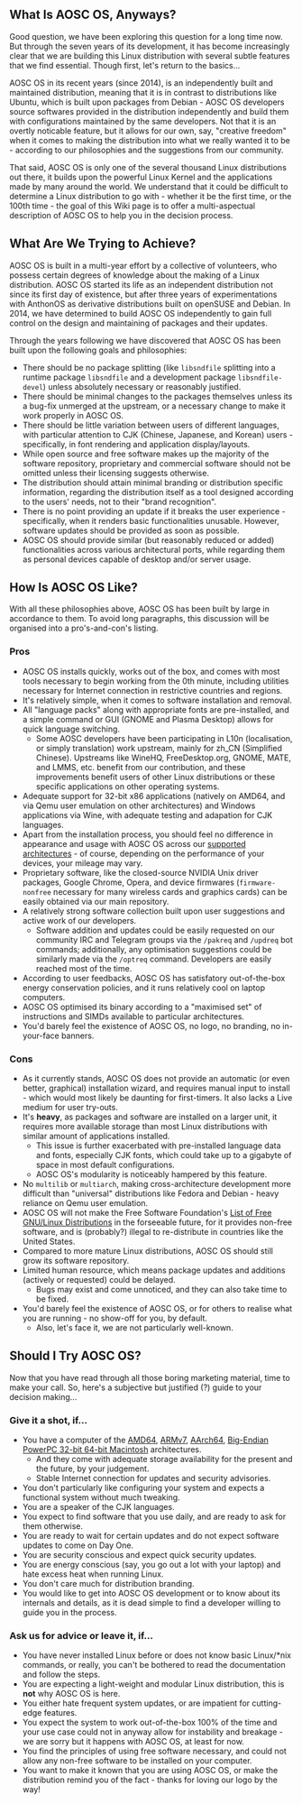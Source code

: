 <!-- TITLE: Is AOSC OS Right for Me? -->
<!-- SUBTITLE: Some important and not so important notes... -->


## What Is AOSC OS, Anyways?

Good question, we have been exploring this question for a long time now. But through the seven years of its development, it has become increasingly clear that we are building this Linux distribution with several subtle features that we find essential. Though first, let's return to the basics...

AOSC OS in its recent years (since 2014), is an independently built and maintained distribution, meaning that it is in contrast to distributions like Ubuntu, which is built upon packages from Debian - AOSC OS developers source softwares provided in the distribution independently and build them with configurations maintained by the same developers. Not that it is an overtly noticable feature, but it allows for our own, say, "creative freedom" when it comes to making the distribution into what we really wanted it to be - according to our philosophies and the suggestions from our community.

That said, AOSC OS is only one of the several thousand Linux distributions out there, it builds upon the powerful Linux Kernel and the applications made by many around the world. We understand that it could be difficult to determine a Linux distribution to go with - whether it be the first time, or the 100th time - the goal of this Wiki page is to offer a multi-aspectual description of AOSC OS to help you in the decision process.

## What Are We Trying to Achieve?

AOSC OS is built in a multi-year effort by a collective of volunteers, who possess certain degrees of knowledge about the making of a Linux distribution. AOSC OS started its life as an independent distribution not since its first day of existence, but after three years of experimentations with AnthonOS as derivative distributions built on openSUSE and Debian. In 2014, we have determined to build AOSC OS independently to gain full control on the design and maintaining of packages and their updates.

Through the years following we have discovered that AOSC OS has been built upon the following goals and philosophies:

- There should be no package splitting (like `libsndfile` splitting into a runtime package `libsndfile` and a development package `libsndfile-devel`) unless absolutely necessary or reasonably justified.
- There should be minimal changes to the packages themselves unless its a bug-fix unmerged at the upstream, or a necessary change to make it work properly in AOSC OS.
- There should be little variation between users of different languages, with particular attention to CJK (Chinese, Japanese, and Korean) users - specifically, in font rendering and application display/layouts.
- While open source and free software makes up the majority of the software repository, proprietary and commercial software should not be omitted unless their licensing suggests otherwise.
- The distribution should attain minimal branding or distribution specific information, regarding the distribution itself as a tool designed according to the users' needs, not to their "brand recognition".
- There is no point providing an update if it breaks the user experience - specifically, when it renders basic functionalities unusable. However, software updates should be provided as soon as possible.
- AOSC OS should provide similar (but reasonably reduced or added) functionalities across various architectural ports, while regarding them as personal devices capable of desktop and/or server usage.

## How Is AOSC OS Like?

With all these philosophies above, AOSC OS has been built by large in accordance to them. To avoid long paragraphs, this discussion will be organised into a pro's-and-con's listing.

### Pros

- AOSC OS installs quickly, works out of the box, and comes with most tools necessary to begin working from the 0th minute, including utilities necessary for Internet connection in restrictive countries and regions.
- It's relatively simple, when it comes to software installation and removal.
- All "language packs" along with appropriate fonts are pre-installed, and a simple command or GUI (GNOME and Plasma Desktop) allows for quick language switching.
	- Some AOSC developers have been participating in L10n (localisation, or simply translation) work upstream, mainly for zh_CN (Simplified Chinese). Upstreams like WineHQ, FreeDesktop.org, GNOME, MATE, and LMMS, etc. benefit from our contribution, and these improvements benefit users of other Linux distributions or these specific applications on other operating systems.
- Adequate support for 32-bit x86 applications (natively on AMD64, and via Qemu user emulation on other architectures) and Windows applications via Wine, with adequate testing and adapation for CJK languages.
- Apart from the installation process, you should feel no difference in appearance and usage with AOSC OS across our [supported architectures](https://wiki.aosc.io/users/information/arch-specs) - of course, depending on the performance of your devices, your mileage may vary.
- Proprietary software, like the closed-source NVIDIA Unix driver packages, Google Chrome, Opera, and device firmwares (`firmware-nonfree` necessary for many wireless cards and graphics cards) can be easily obtained via our main repository.
- A relatively strong software collection built upon user suggestions and active work of our developers.
	- Software addition and updates could be easily requested on our community IRC and Telegram groups via the `/pakreq` and `/updreq` bot commands; additionally, any optimisation suggestions could be similarly made via the `/optreq` command. Developers are easily reached most of the time.
- According to user feedbacks, AOSC OS has satisfatory out-of-the-box energy conservation policies, and it runs relatively cool on laptop computers.
- AOSC OS optimised its binary according to a "maximised set" of instructions and SIMDs available to particular architectures.
- You'd barely feel the existence of AOSC OS, no logo, no branding, no in-your-face banners.


### Cons

- As it currently stands, AOSC OS does not provide an automatic (or even better, graphical) installation wizard, and requires manual input to install - which would most likely be daunting for first-timers. It also lacks a Live medium for user try-outs.
- It's **heavy**, as packages and software are installed on a larger unit, it requires more available storage than most Linux distributions with similar amount of applications installed.
	- This issue is further exacerbated with pre-installed language data and fonts, especially CJK fonts, which could take up to a gigabyte of space in most default configurations.
	- AOSC OS's modularity is noticeably hampered by this feature.
- No `multilib` or `multiarch`, making cross-architecture development more difficult than "universal" distributions like Fedora and Debian - heavy reliance on Qemu user emulation.
- AOSC OS will not make the Free Software Foundation's [List of Free GNU/Linux Distributions](https://www.gnu.org/distros/free-distros.en.html) in the forseeable future, for it provides non-free software, and is (probably?) illegal to re-distribute in countries like the United States.
- Compared to more mature Linux distributions, AOSC OS should still grow its software repository.
- Limited human resource, which means package updates and additions (actively or requested) could be delayed.
	- Bugs may exist and come unnoticed, and they can also take time to be fixed.
- You'd barely feel the existence of AOSC OS, or for others to realise what you are running - no show-off for you, by default.
	- Also, let's face it, we are not particularly well-known.

## Should I Try AOSC OS?

Now that you have read through all those boring marketing material, time to make your call. So, here's a subjective but justified (?) guide to your decision making...

### Give it a shot, if...

- You have a computer of the [AMD64](https://wiki.aosc.io/users/installation/amd64-notes-sysreq), [ARMv7](https://wiki.aosc.io/users/installation/arm-notes-sysreq), [AArch64](https://wiki.aosc.io/users/installation/arm-notes-sysreq), [Big-Endian PowerPC 32-bit 64-bit Macintosh](https://wiki.aosc.io/users/installation/powermac-notes-sysreq) architectures.
	- And they come with adequate storage availability for the present and the future, by your judgement.
	- Stable Internet connection for updates and security advisories.
- You don't particularly like configuring your system and expects a functional system without much tweaking.
- You are a speaker of the CJK languages.
- You expect to find software that you use daily, and are ready to ask for them otherwise.
- You are ready to wait for certain updates and do not expect software updates to come on Day One.
- You are security conscious and expect quick security updates.
- You are energy conscious (say, you go out a lot with your laptop) and hate excess heat when running Linux.
- You don't care much for distribution branding.
- You would like to get into AOSC OS development or to know about its internals and details, as it is dead simple to find a developer willing to guide you in the process.

### Ask us for advice or leave it, if...

- You have never installed Linux before or does not know basic Linux/\*nix commands, or really, you can't be bothered to read the documentation and follow the steps.
- You are expecting a light-weight and modular Linux distribution, this is **not** why AOSC OS is here.
- You either hate frequent system updates, or are impatient for cutting-edge features.
- You expect the system to work out-of-the-box 100% of the time and your use case could not in anyway allow for instability and breakage - we are sorry but it happens with AOSC OS, at least for now.
- You find the principles of using free software necessary, and could not allow any non-free software to be installed on your computer.
- You want to make it known that you are using AOSC OS, or make the distribution remind you of the fact - thanks for loving our logo by the way!